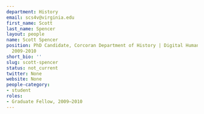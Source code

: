 ```yaml
---
department: History
email: scs4v@virginia.edu
first_name: Scott
last_name: Spencer
layout: people
name: Scott Spencer
position: PhD Candidate, Corcoran Department of History | Digital Humanities Fellow
  2009-2010
short_bio: ''
slug: scott-spencer
status: not_current
twitter: None
website: None
people-category:
- student
roles:
- Graduate Fellow, 2009–2010
---
```



